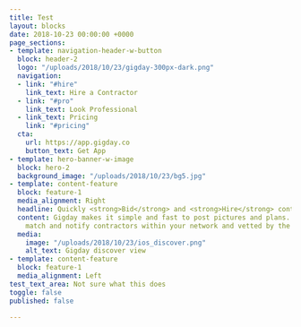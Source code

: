 ```yaml
---
title: Test
layout: blocks
date: 2018-10-23 00:00:00 +0000
page_sections:
- template: navigation-header-w-button
  block: header-2
  logo: "/uploads/2018/10/23/gigday-300px-dark.png"
  navigation:
  - link: "#hire"
    link_text: Hire a Contractor
  - link: "#pro"
    link_text: Look Professional
  - link_text: Pricing
    link: "#pricing"
  cta:
    url: https://app.gigday.co
    button_text: Get App
- template: hero-banner-w-image
  block: hero-2
  background_image: "/uploads/2018/10/23/bg5.jpg"
- template: content-feature
  block: feature-1
  media_alignment: Right
  headline: Quickly <strong>Bid</strong> and <strong>Hire</strong> contractors
  content: Gigday makes it simple and fast to post pictures and plans. We instantly
    match and notify contractors within your network and vetted by the community
  media:
    image: "/uploads/2018/10/23/ios_discover.png"
    alt_text: Gigday discover view
- template: content-feature
  block: feature-1
  media_alignment: Left
test_text_area: Not sure what this does
toggle: false
published: false

---
```

